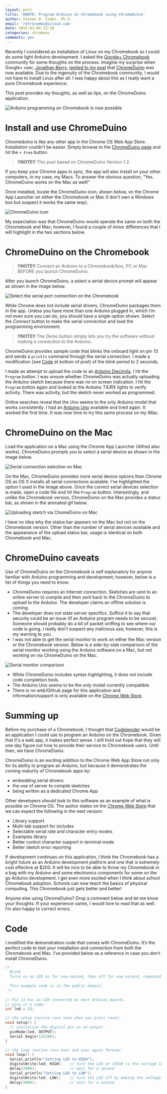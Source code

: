 ```yaml
---
layout: post
title: 'HOWTO: Program Arduino on Chromebook using ChromeDuino'
author: Steven B. Combs, Ph.D.
email: 'retrocombs@icloud.com'
date: 2015-01-04 12:38
categories: chromeos
comments: yes
---
```


Recently I considered an installation of Linux on my Chromebook so I could do some light Arduino development. I asked the [Google+ Chromebook](https://plus.google.com/communities/105678482604512626671) community for some thoughts on the process. Imagine my surprise when Google+ user, [Jonathan Berry](https://plus.google.com/102627348548612901975), [replied to my post](https://plus.google.com/118020098182159765872/posts/VMtHGSDRtze) that [ChromeDuino](http://goo.gl/tyXCNI) was now available. Due to the ingenuity of the Chromebook community, I would not have to install Linux after all. I was happy about this as I really want a pure Chromebook experience.

This post provides my thoughts, as well as tips, on the ChromeDuino application.

![Arduino programming on Chromebook is now possible](https://lh5.googleusercontent.com/-zy1Jd7vaAmU/VKmPqKpeGcI/AAAAAAABXgU/7bx0dDzxVNY/w640-h480-no/ardunio-chromebook.png)

# Install and use ChromeDuino
Chromeduino is like any other app in the Chrome OS Web App Store. Installation couldn’t be easier. Simply browse to the [ChromeDuino page](http://goo.gl/tyXCNI) and hit the `+ Free` button.

> **!!NOTE!!** This post based on ChromeDuino Version 1.2.

If you keep your Chrome apps in sync, the app will also install on your other computers, in my case, my Macs. To answer the obvious question, “Yes. ChromeDuino works on the Mac as well!”

Once installed, locate the ChromeDuino icon, shown below, on the Chrome App Launcher on either the Chromebook or Mac (I don’t own a Windows box but suspect it works the same way).

![ChromeDuino icon](https://lh4.googleusercontent.com/-2bWSbCm3_Gw/VKmPqIu-1aI/AAAAAAABXf8/luMNTTVMMNs/s145-no/chromeduino-logo.png)

My expectation was that ChromeDuino would operate the same on both the Chromebook and Mac; however, I found a couple of minor differences that I will highlight in the two sections below.

# ChromeDuino on the Chromebook

> **!!NOTE!!** Connect an Arduino to a Chromebook/box, PC or Mac BEFORE you launch ChromeDuino.

After you launch ChromeDuino, a select a serial device prompt will appear as shown in the image below.

![Select the serial port connection on the Chromebook](https://lh5.googleusercontent.com/-0lfDctG1ibY/VKmPq1tOLtI/AAAAAAABXgc/sh2FO8qXdC4/w935-h732-no/chromeduino-select-serial-chromebook.png)

While Chrome does not include serial drivers, ChromeDuino packages them in the app. Unless you have more than one Arduino plugged in, which I’m not even sure you can do, you should have a single option shown. Select the *Connect* button to make the serial connection and load the programming environment.

> **!!NOTE!!** The *Demo* button simply lets you try the software without making a connection to the Arduino.

ChromeDuino provides sample code that blinks the onboard light on pin 13 and sends a `println` command through the serial connection. I made a modification (see [Code](#code) at bottom of post) of the blink period to 2 seconds.

I made an attempt to upload the code to an [Arduino Diecimila](http://arduino.cc/en/Main/ArduinoBoardDiecimila). I hit the `Program` button. I was unsure whether ChromeDuino was actually uploading the Arduino sketch because there was no on screen indication. I hit the `Program` button again and looked at the Arduino TX/RX lights to verify activity. There was activity, but the sketch never worked as programmed.

Online searches reveal that the Uno seems to the only Arduino model that works consistently. I had an [Arduino Uno](http://www.amazon.com/gp/product/B006H06TVG/ref=as_li_ss_tl?ie=UTF8&camp=1789&creative=390957&creativeASIN=B006H06TVG&linkCode=as2&tag=stevenccom-20) available and tried again. It worked the first time. It was now time to try this same process on my iMac.

# ChromeDuino on the Mac
Load the application on a Mac using the Chrome App Launcher (Alfred also works). ChromeDuino prompts you to select a serial device as shown in the image below.

![Serial connection selection on Mac](https://lh6.googleusercontent.com/-tZ3-Mv9yuyQ/VKmPrOgvIPI/AAAAAAABXgg/MjoNLvyBZmM/w801-h722-no/chromeduino-select-serial-mac.png)

On the Mac, ChromeDuino provides more serial device options than Chrome OS as OS X installs all serial connections available. I’ve highlighted the option I used in the image above. Once the correct serial devices selection is made, open a code file and hit the `Program` button. Interestingly, and unlike the Chromebook version, ChromeDuino on the Mac provides a status bar, as shown in the animated gif below.

![Uploading sketch via ChomeDuino on Mac](https://lh4.googleusercontent.com/-ICck5syp85Y/VKmPr7M04pI/AAAAAAABXgk/6Jc8IB7IQcA/w640-h578-no/chromeduino-upload-sketch-mac.gif)

I have no idea why the status bar appears on the Mac but not on the Chromebook version. Other than the number of serial devices available and the appearance of the upload status bar, usage is identical on both Chromebook and Mac.

# ChromeDuino caveats
Use of ChromeDuino on the Chromebook is self explanatory for anyone familiar with Arduino programming and development; however, below is a list of things you need to know:

* ChromeDuino requires an Internet connection. Sketches are sent to an online server to compile and then sent back to the ChromeDuino to upload to the Arduino. The developer claims an offline solution is coming.
* The developer does not state server specifics. Suffice it to say that security could be an issue (if an Arduino program needs to be secure). Someone should probably do a bit of packet sniffing to see where our code is going. I really don’t suspect any malicious use; however, this is my warning to you.
* I was not able to get the serial monitor to work on either the Mac version or the Chromebook version. Below is a side-by-side comparison of the serial monitor working using the Arduino software on a Mac, but not working on via ChromeDuino on the Mac.

![Serial monitor comparison](https://lh3.googleusercontent.com/-U66Pa9Mrnlw/VKmPqee87tI/AAAAAAABXgQ/k_sHyM_aQ8Y/w1261-h605-no/arduino-chromeduino-serial-compare.png)

* While ChromeDuino includes syntax highlighting, it does not include code completion tools.
* The Arduino Uno seems to be the only model currently compatible.
* There is no web/Github page for this application and information/support is only available on the [Chrome Web Store](http://goo.gl/tyXCNI).

# Summing up
Before my purchase of a Chromebook, I thought that [Codebender](https://codebender.cc/) would be an application I could use to program an Arduino on the Chromebook. Given that it's a web app, it makes perfect sense. I still hold out hope that they will one day figure out how to provide their service to Chromebook users. Until then, we have ChromeDuino.

ChromeDuino is an exciting addition to the Chrome Web App Store not only for its ability to program an Arduino, but because it demonstrates the coming maturity of Chromebook apps by:

* embedding serial drivers
* the use of server to compile sketches
* being written as a dedicated Chrome App

Other developers should look to this software as an example of what is possible on Chrome OS. The author states on the [Chrome Web Store](http://goo.gl/tyXCNI) that we can expect the following in the next version:

- Library support
- Multi-tab support for includes
- Selectable serial rate and character entry modes
- Examples library
- Better control character support in terminal mode
- Better sketch error reporting

If development continues on this application, I think the Chromebook has a bright future as an Arduino development platform and one that is extremely cost effective at $200. It will be nice to be able to throw my Chromebook in a bag with my Arduino and some electronics components for some on the go Arduino development. I get even more excited when I think about school Chromebook adoption. Schools can now teach the basics of physical computing. This Chromebook just gets better and better!

Anyone else using ChromeDuino? Drop a comment below and let me know your thoughts. If your experience varies, I would love to read that as well. I’m also happy to correct errors.

# Code
I modified the demonstration code that comes with ChromeDuino. It’s the perfect code to test your installation and connection from both the Chromebook and Mac. I’ve provided below as a reference in case you don’t install ChromeDuino.

```c
/*
  Blink
  Turns on an LED on for one-second, then off for one-second, repeatedly.
 
  This example code is in the public domain.
 */
 
// Pin 13 has an LED connected on most Arduino boards.
// give it a name:
int led = 13;

// the setup routine runs once when you press reset:
void setup() {
  // initialize the digital pin as an output.
  pinMode(led, OUTPUT);
  Serial.begin(115200);
}

// the loop routine runs over and over again forever:
void loop() {
  Serial.println("Setting LED to HIGH");
  digitalWrite(led, HIGH);   // turn the LED on (HIGH is the voltage level)
  delay(2000);               // wait for a second
  Serial.println("Setting LED to LOW");
  digitalWrite(led, LOW);    // turn the LED off by making the voltage LOW
  delay(2000);               // wait for a second
}
```

